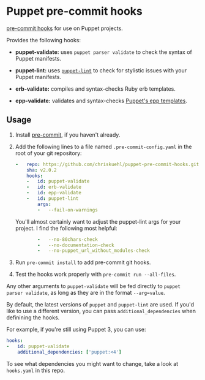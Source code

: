 Puppet pre-commit hooks
=========

[pre-commit hooks](http://pre-commit.com/) for use on Puppet projects.

Provides the following hooks:

* **puppet-validate:** uses `puppet parser validate` to check the syntax of
  Puppet manifests.

* **puppet-lint:** uses [`puppet-lint`](http://puppet-lint.com/) to check for
  stylistic issues with your Puppet manifests.

* **erb-validate:** compiles and syntax-checks Ruby erb templates.

* **epp-validate:** validates and syntax-checks [Puppet's epp templates][epp].


[epp]: https://docs.puppet.com/puppet/latest/lang_template_epp.html

## Usage

1. Install [pre-commit](http://pre-commit.com/), if you haven't already.

2. Add the following lines to a file named `.pre-commit-config.yaml` in the
   root of your git repository:

    ```yaml
    -   repo: https://github.com/chriskuehl/puppet-pre-commit-hooks.git
        sha: v2.0.2
        hooks:
        -   id: puppet-validate
        -   id: erb-validate
        -   id: epp-validate
        -   id: puppet-lint
            args:
            -   --fail-on-warnings
    ```

    You'll almost certainly want to adjust the puppet-lint args for your
    project. I find the following most helpful:

    ```yaml
            -   --no-80chars-check
            -   --no-documentation-check
            -   --no-puppet_url_without_modules-check
    ```

3. Run `pre-commit install` to add pre-commit git hooks.

4. Test the hooks work properly with `pre-commit run --all-files`.

Any other arguments to `puppet-validate` will be fed directly to
`puppet parser validate`, as long as they are in the format `--arg=value`.

By default, the latest versions of `puppet` and `puppet-lint` are used. If
you'd like to use a different version, you can pass `additional_dependencies`
when definining the hooks.

For example, if you're still using Puppet 3, you can use:

```yaml
hooks:
-   id: puppet-validate
    additional_dependencies: ['puppet:<4']
```

To see what dependencies you might want to change, take a look at
`hooks.yaml` in this repo.
